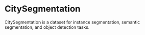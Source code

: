 # CitySegmentation

CitySegmentation is a dataset for instance segmentation, semantic segmentation, and object detection tasks.